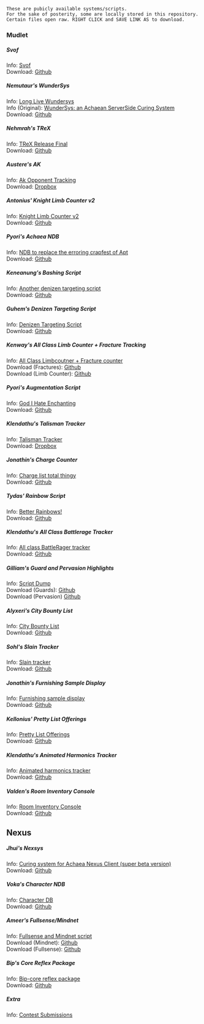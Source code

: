     These are pubicly available systems/scripts.
    For the sake of posterity, some are locally stored in this repository.
    Certain files open raw. RIGHT CLICK and SAVE LINK AS to download.

### Mudlet
  
##### Svof
   Info: [Svof](https://forums.achaea.com/discussion/3976)  
   Download: [Github](https://github.com/svof/svof/archive/in-client-svof.zip)  

##### Nemutaur's WunderSys
   Info: [Long Live Wundersys](https://forums.achaea.com/discussion/4930)  
   Info (Original): [WunderSys: an Achaean ServerSide Curing System](https://forums.achaea.com/discussion/2249)  
   Download: [Github](https://github.com/tynil/WunderSys/releases)  

##### Nehmrah's TReX
   Info: [TReX Release Final](https://forums.achaea.com/discussion/5648)  
   Download: [Github](https://github.com/shanesrasmussen/TReX-/releases)  

##### Austere's AK
   Info: [Ak Opponent Tracking](https://forums.achaea.com/discussion/3314)  
   Download: [Dropbox](https://www.dropbox.com/sh/m6dnd61o8ncc5oe/AAAmY0FPLzuIDaYKDH0WVHsEa?dl=0)  
   
#####  Antonius' Knight Limb Counter v2
   Info: [Knight Limb Counter v2](https://forums.achaea.com/discussion/4480)  
   Download: [Github](https://raw.githubusercontent.com/VinzentObuun/TTG/master/archive/Antonius'_Targeting.mpackage)  

#####  Pyori's Achaea NDB
   Info: [NDB to replace the erroring crapfest of Apt](https://forums.achaea.com/discussion/6856)  
   Download: [Github](https://raw.githubusercontent.com/VinzentObuun/TTG/master/archive/Achaea_NDB.xml)  

#####  Keneanung's Bashing Script
   Info: [Another denizen targeting script](https://forums.achaea.com/discussion/1533)  
   Download: [Github](https://raw.githubusercontent.com/VinzentObuun/TTG/master/archive/Bashing.mpackage)  

#####  Guhem's Denizen Targeting Script
   Info: [Denizen Targeting Script](https://forums.achaea.com/discussion/1501)  
   Download: [Github](https://raw.githubusercontent.com/VinzentObuun/TTG/master/archive/Huntingv0.6.xml)  

##### Kenway's All Class Limb Counter + Fracture Tracking
   Info: [All Class Limbcoutner + Fracture counter](https://forums.achaea.com/discussion/3114)  
   Download (Fractures): [Github](https://raw.githubusercontent.com/VinzentObuun/TTG/master/archive/Fracture_Tracking.mpackage)  
   Download (Limb Counter): [Github](https://raw.githubusercontent.com/VinzentObuun/TTG/master/archive/KSLC_3-29-17.mpackage)  

##### Pyori's Augmentation Script
   Info: [God I Hate Enchanting](https://forums.achaea.com/discussion/6764)  
   Download: [Github](https://raw.githubusercontent.com/VinzentObuun/TTG/master/archive/AC.xml)

##### Klendathu's Talisman Tracker
   Info: [Talisman Tracker](https://forums.achaea.com/discussion/2855)  
   Download: [Dropbox](https://raw.githubusercontent.com/VinzentObuun/TTG/master/archive/talitracker.xml)  

##### Jonathin's Charge Counter
   Info: [Charge list total thingy](https://forums.achaea.com/discussion/6151)  
   Download: [Github](https://raw.githubusercontent.com/VinzentObuun/TTG/master/archive/chargeList.xml)  

##### Tydas' Rainbow Script
   Info: [Better Rainbows!](https://forums.achaea.com/discussion/5323)  
   Download: [Github](https://raw.githubusercontent.com/VinzentObuun/TTG/master/archive/Better_Rainbow_Script.txt)  

##### Klendathu's All Class Battlerage Tracker
   Info: [All class BattleRager tracker](https://forums.achaea.com/discussion/3691)  
   Download: [Github](https://raw.githubusercontent.com/VinzentObuun/TTG/master/archive/BattleRage_GUI.xml)  

##### Gilliam's Guard and Pervasion Highlights
   Info: [Script Dump](https://forums.achaea.com/discussion/6266)  
   Download (Guards): [Github](https://raw.githubusercontent.com/VinzentObuun/TTG/master/archive/Guards.xml)  
   Download (Pervasion) [Github](https://raw.githubusercontent.com/VinzentObuun/TTG/master/archive/Pervasion.xml)  
   
##### Alyxeri's City Bounty List
   Info: [City Bounty List](https://forums.achaea.com/discussion/5960)  
   Download: [Github](https://raw.githubusercontent.com/VinzentObuun/TTG/master/archive/City_Bounty_List_v2.xml)  
   
##### Sohl's Slain Tracker
   Info: [Slain tracker](https://forums.achaea.com/discussion/5913)  
   Download: [Github](https://raw.githubusercontent.com/VinzentObuun/TTG/master/archive/slain_vs2.xml)  
   
##### Jonathin's Furnishing Sample Display
   Info: [Furnishing sample display](https://forums.achaea.com/discussion/5661)  
   Download: [Github](https://raw.githubusercontent.com/VinzentObuun/TTG/master/archive/furnishing_sample_display_2.0.xml)  
   
##### Kellonius' Pretty List Offerings
   Info: [Pretty List Offerings](https://forums.achaea.com/discussion/5246)  
   Download: [Github](https://raw.githubusercontent.com/VinzentObuun/TTG/master/archive/listofferingsV2.xml)  
    
##### Klendathu's Animated Harmonics Tracker
   Info: [Animated harmonics tracker](https://forums.achaea.com/discussion/2941)  
   Download: [Github](https://raw.githubusercontent.com/VinzentObuun/TTG/master/archive/bard_animated_harmonic_tracker.xml)  
    
##### Valden's Room Inventory Console
   Info: [Room Inventory Console](https://forums.achaea.com/discussion/839)  
   Download: [Github](https://raw.githubusercontent.com/VinzentObuun/TTG/master/archive/ValdensRoomInventory.xml)  

## Nexus

##### Jhui's Nexsys
   Info: [Curing system for Achaea Nexus Client (super beta version)](https://forums.achaea.com/discussion/5020)  
   Download: [Github](https://raw.githubusercontent.com/VinzentObuun/TTG/master/archive/Nexsys.zip)  

##### Voka's Character NDB
   Info: [Character DB](https://forums.achaea.com/discussion/6527)  
   Download: [Github](https://raw.githubusercontent.com/VinzentObuun/TTG/master/archive/Character_DB.nxs)  

##### Ameer's Fullsense/Mindnet
   Info: [Fullsense and Mindnet script](https://forums.achaea.com/discussion/6205)  
      Download (Mindnet): [Github](https://raw.githubusercontent.com/VinzentObuun/TTG/master/archive/Reflex_Package_Mindnet_2018-1-30.nxs)  
   Download (Fullsense): [Github](https://raw.githubusercontent.com/VinzentObuun/TTG/master/archive/Reflex_Package_Fullsense_2018-1-30.nxs)  

##### Bip's Core Reflex Package
   Info: [Bip-core reflex package](https://forums.achaea.com/discussion/5004)  
   Download: [Github](https://raw.githubusercontent.com/VinzentObuun/TTG/master/archive/Reflex_Package_Bip-core_2016-8-28.nxs)  

##### Extra
   Info: [Contest Submissions](https://forums.achaea.com/discussion/6062)
